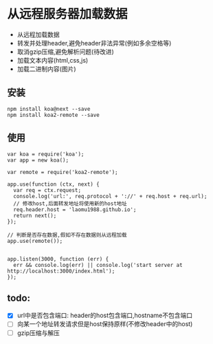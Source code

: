 # 从远程服务器加载数据

* 从远程加载数据
* 转发并处理header,避免header非法异常(例如多余空格等)
* 取消gzip压缩,避免解析问题(待改进)
* 加载文本内容(html,css,js)
* 加载二进制内容(图片)


## 安装
```
npm install koa@next --save
npm install koa2-remote --save
```

## 使用
```
var koa = require('koa');
var app = new koa();

var remote = require('koa2-remote');

app.use(function (ctx, next) {
  var req = ctx.request;
  console.log('url:', req.protocol + '://' + req.host + req.url);
  // 修改host,后面转发地址将使用新的host地址
  req.header.host = 'laomu1988.github.io';
  return next();
});

// 判断是否存在数据,假如不存在数据则从远程加载
app.use(remote());


app.listen(3000, function (err) {
  err && console.log(err) || console.log('start server at http://localhost:3000/index.html');
});

```


## todo: 
* [x] url中是否包含端口: header的host包含端口,hostname不包含端口
* [ ] 向某一个地址转发请求但是host保持原样(不修改header中的host)
* [ ] gzip压缩与解压
